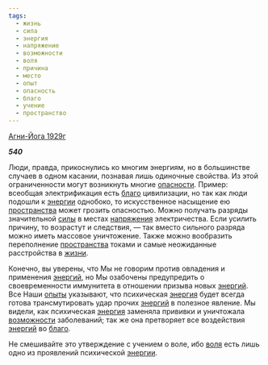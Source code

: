 ```yaml
---
tags:
  - жизнь
  - сила
  - энергия
  - напряжение
  - возможности
  - воля
  - причина
  - место
  - опыт
  - опасность
  - благо
  - учение
  - пространство
---
```

[Агни-Йога 1929г](https://127.0.0.1:4002/agni/1929)

___540___

Люди, правда, прикоснулись ко многим энергиям, но в большинстве случаев в одном касании, познавая лишь одиночные свойства. Из этой ограниченности могут возникнуть многие [опасности](../../../tags/#[опасность](../../../tags/#опасность)). Пример: всеобщая электрификация есть [благо](../../../tags/#благо) цивилизации, но так как люди подошли к [энергии](../../../tags/#энергия) однобоко, то искусственное насыщение ею [пространства](../../../tags/#пространство) может грозить опасностью. Можно получать разряды значительной [силы](../../../tags/#сила) в местах [напряжения](../../../tags/#напряжение) электричества. Если усилить причину, то возрастут и следствия, — так вместо сильного разряда можно иметь массовое уничтожение. Также можно вообразить переполнение [пространства](../../../tags/#пространство) токами и самые неожиданные расстройства в [жизни](../../../tags/#жизнь).   

Конечно, вы уверены, что Мы не говорим против овладения и применения [энергий](../../../tags/#энергия), но Мы озабочены предупредить о своевременности иммунитета в отношении призыва новых [энергий](../../../tags/#энергия). Все Наши [опыты](../../../tags/#опыт) указывают, что психическая [энергия](../../../tags/#энергия) будет всегда готова трансмутировать удар прочих [энергий](../../../tags/#энергия) в полезное явление. Мы видели, как психическая [энергия](../../../tags/#энергия) заменяла прививки и уничтожала [возможности](../../../tags/#возможности) заболеваний; так же она претворяет все воздействия [энергий](../../../tags/#энергия) во [благо](../../../tags/#благо).   

Не смешивайте это утверждение с учением о воле, ибо [воля](../../../tags/#воля) есть лишь одно из проявлений психической [энергии](../../../tags/#энергия).